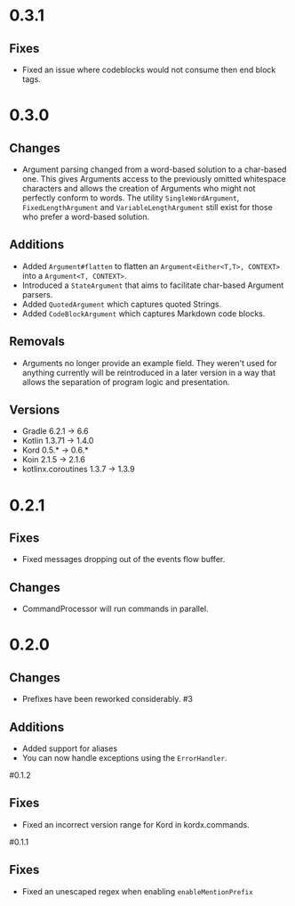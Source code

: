 # 0.3.1

## Fixes

* Fixed an issue where codeblocks would not consume then end block tags.

# 0.3.0

## Changes

* Argument parsing changed from a word-based solution to a char-based one. This gives Arguments access to the
 previously omitted whitespace characters and allows the creation of Arguments who might not perfectly conform to
 words. The utility `SingleWordArgument`, `FixedLengthArgument` and `VariableLengthArgument` still exist for those
 who prefer a word-based solution.

## Additions

* Added `Argument#flatten` to flatten an `Argument<Either<T,T>, CONTEXT>` into a `Argument<T, CONTEXT>`.
* Introduced a `StateArgument` that aims to facilitate char-based Argument parsers.
* Added `QuotedArgument` which captures quoted Strings.
* Added `CodeBlockArgument` which captures Markdown code blocks. 

## Removals

* Arguments no longer provide an example field. They weren't used for anything currently will be reintroduced in
a later version in a way that allows the separation of program logic and presentation. 

## Versions

* Gradle 6.2.1 -> 6.6
* Kotlin 1.3.71 -> 1.4.0
* Kord 0.5.* -> 0.6.*
* Koin 2.1.5 -> 2.1.6
* kotlinx.coroutines 1.3.7 -> 1.3.9

# 0.2.1

## Fixes

* Fixed messages dropping out of the events flow buffer.

## Changes 

* CommandProcessor will run commands in parallel.
 
# 0.2.0

## Changes

* Prefixes have been reworked considerably. #3

## Additions

* Added support for aliases
* You can now handle exceptions using the `ErrorHandler`.

#0.1.2

## Fixes

* Fixed an incorrect version range for Kord in kordx.commands.

#0.1.1

## Fixes

* Fixed an unescaped regex when enabling `enableMentionPrefix`
